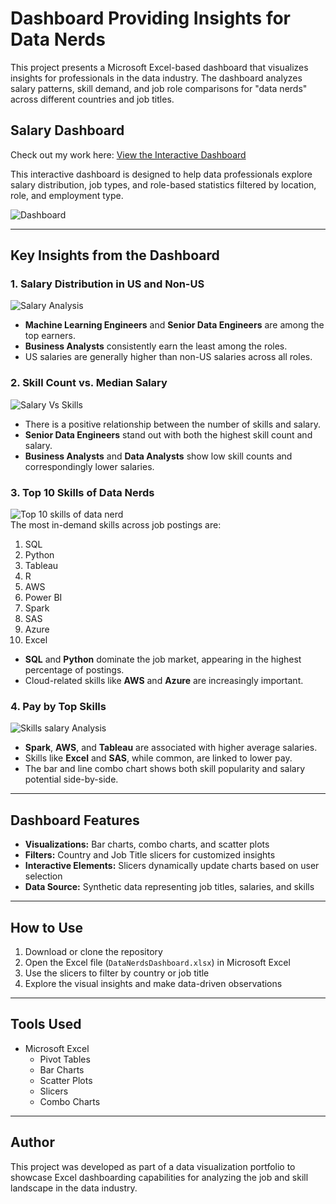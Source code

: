 # Dashboard Providing Insights for Data Nerds  

This project presents a Microsoft Excel-based dashboard that visualizes insights for professionals in the data industry. The dashboard analyzes salary patterns, skill demand, and job role comparisons for "data nerds" across different countries and job titles.  

## Salary Dashboard

Check out my work here: [View the Interactive Dashboard](https://yourdashboardlink.com)

This interactive dashboard is designed to help data professionals explore salary distribution, job types, and role-based statistics filtered by location, role, and employment type.


![Dashboard](https://github.com/user-attachments/assets/8519e79c-76e4-4a3b-b880-c27689843885)

---


## Key Insights from the Dashboard  

### 1. Salary Distribution in US and Non-US  

![Salary Analysis](https://github.com/user-attachments/assets/5bfcefee-b39f-470d-ade7-512b6356dca8)


- **Machine Learning Engineers** and **Senior Data Engineers** are among the top earners.  
- **Business Analysts** consistently earn the least among the roles.  
- US salaries are generally higher than non-US salaries across all roles.  

### 2. Skill Count vs. Median Salary  

![Salary Vs Skills](https://github.com/user-attachments/assets/6af7dadd-0c1e-4800-88bb-cf60634a34bf)

- There is a positive relationship between the number of skills and salary.  
- **Senior Data Engineers** stand out with both the highest skill count and salary.  
- **Business Analysts** and **Data Analysts** show low skill counts and correspondingly lower salaries.  

### 3. Top 10 Skills of Data Nerds  

![Top 10 skills of data nerd](https://github.com/user-attachments/assets/3a114bce-a691-4809-842e-10c9d1432707)  
The most in-demand skills across job postings are:  

1. SQL  
2. Python  
3. Tableau  
4. R  
5. AWS  
6. Power BI  
7. Spark  
8. SAS  
9. Azure  
10. Excel  

- **SQL** and **Python** dominate the job market, appearing in the highest percentage of postings.  
- Cloud-related skills like **AWS** and **Azure** are increasingly important.  

### 4. Pay by Top Skills  

![Skills salary Analysis](https://github.com/user-attachments/assets/b8d958e9-c8a3-4540-8a68-94fa49938584)  
- **Spark**, **AWS**, and **Tableau** are associated with higher average salaries.  
- Skills like **Excel** and **SAS**, while common, are linked to lower pay.  
- The bar and line combo chart shows both skill popularity and salary potential side-by-side.  

---

## Dashboard Features  

- **Visualizations:** Bar charts, combo charts, and scatter plots  
- **Filters:** Country and Job Title slicers for customized insights  
- **Interactive Elements:** Slicers dynamically update charts based on user selection  
- **Data Source:** Synthetic data representing job titles, salaries, and skills  

---

## How to Use  

1. Download or clone the repository  
2. Open the Excel file (`DataNerdsDashboard.xlsx`) in Microsoft Excel  
3. Use the slicers to filter by country or job title  
4. Explore the visual insights and make data-driven observations  

---

## Tools Used  

- Microsoft Excel  
  - Pivot Tables  
  - Bar Charts  
  - Scatter Plots  
  - Slicers  
  - Combo Charts  

---

## Author  

This project was developed as part of a data visualization portfolio to showcase Excel dashboarding capabilities for analyzing the job and skill landscape in the data industry.  


